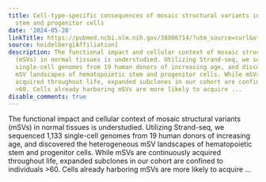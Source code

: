 ```yaml
---
title: Cell-type-specific consequences of mosaic structural variants in hematopoietic
  stem and progenitor cells
date: '2024-05-28'
linkTitle: https://pubmed.ncbi.nlm.nih.gov/38806714/?utm_source=curl&utm_medium=rss&utm_campaign=pubmed-2&utm_content=1FakS-2QOkCT8HsMOQP1bCRQ4YzyumYOmxmF0moLsQ3dFB1E9V&fc=20220326224207&ff=20240529181135&v=2.18.0.post9+e462414
source: heidelberg[Affiliation]
description: The functional impact and cellular context of mosaic structural variants
  (mSVs) in normal tissues is understudied. Utilizing Strand-seq, we sequenced 1,133
  single-cell genomes from 19 human donors of increasing age, and discovered the heterogeneous
  mSV landscapes of hematopoietic stem and progenitor cells. While mSVs are continuously
  acquired throughout life, expanded subclones in our cohort are confined to individuals
  >60. Cells already harboring mSVs are more likely to acquire ...
disable_comments: true
---
```

The functional impact and cellular context of mosaic structural variants (mSVs) in normal tissues is understudied. Utilizing Strand-seq, we sequenced 1,133 single-cell genomes from 19 human donors of increasing age, and discovered the heterogeneous mSV landscapes of hematopoietic stem and progenitor cells. While mSVs are continuously acquired throughout life, expanded subclones in our cohort are confined to individuals >60. Cells already harboring mSVs are more likely to acquire ...